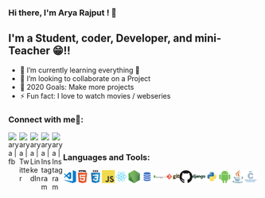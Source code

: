 ### Hi there, I'm Arya Rajput ! 👋
## I'm a Student, coder, Developer, and mini-Teacher 😁!!

- 🌱 I’m currently learning everything 🤣
- 👯 I’m looking to collaborate on a Project
- 🥅 2020 Goals: Make more projects
- ⚡ Fun fact: I love to watch movies / webseries

### Connect with me💐:

[<img align="left" alt="arya | fb" width="22px" src="https://cdn.jsdelivr.net/npm/simple-icons@v3/icons/facebook.svg" />][fb]
[<img align="left" alt="arya | Twitter" width="22px" src="https://cdn.jsdelivr.net/npm/simple-icons@v3/icons/twitter.svg" />][twitter]
[<img align="left" alt="arya | LinkedIn" width="22px" src="https://cdn.jsdelivr.net/npm/simple-icons@v3/icons/linkedin.svg" />][linkedin]
[<img align="left" alt="arya | Instagram" width="22px" src="https://cdn.jsdelivr.net/npm/simple-icons@v3/icons/instagram.svg" />][instagram]
[<img align="left" alt="arya | Instagram" width="22px" src="https://cdn.jsdelivr.net/npm/simple-icons@v3/icons/github.svg" />][github]

<br />

### Languages and Tools:

<img align="left" alt="Visual Studio Code" width="26px" src="https://raw.githubusercontent.com/github/explore/80688e429a7d4ef2fca1e82350fe8e3517d3494d/topics/visual-studio-code/visual-studio-code.png" />
<img align="left" alt="HTML5" width="26px" src="https://raw.githubusercontent.com/github/explore/80688e429a7d4ef2fca1e82350fe8e3517d3494d/topics/html/html.png" />
<img align="left" alt="CSS3" width="26px" src="https://raw.githubusercontent.com/github/explore/80688e429a7d4ef2fca1e82350fe8e3517d3494d/topics/css/css.png" />
<img align="left" alt="JavaScript" width="26px" src="https://raw.githubusercontent.com/github/explore/80688e429a7d4ef2fca1e82350fe8e3517d3494d/topics/javascript/javascript.png" />
<img align="left" alt="React" width="26px" src="https://raw.githubusercontent.com/github/explore/80688e429a7d4ef2fca1e82350fe8e3517d3494d/topics/react/react.png" />
<img align="left" alt="Node.js" width="26px" src="https://raw.githubusercontent.com/github/explore/80688e429a7d4ef2fca1e82350fe8e3517d3494d/topics/nodejs/nodejs.png" />
<img align="left" alt="SQL" width="26px" src="https://raw.githubusercontent.com/github/explore/80688e429a7d4ef2fca1e82350fe8e3517d3494d/topics/sql/sql.png" />
<img align="left" alt="MongoDB" width="26px" src="https://raw.githubusercontent.com/github/explore/80688e429a7d4ef2fca1e82350fe8e3517d3494d/topics/mongodb/mongodb.png" />
<img align="left" alt="Git" width="26px" src="https://raw.githubusercontent.com/github/explore/80688e429a7d4ef2fca1e82350fe8e3517d3494d/topics/git/git.png" />
<img align="left" alt="GitHub" width="26px" src="https://raw.githubusercontent.com/github/explore/78df643247d429f6cc873026c0622819ad797942/topics/github/github.png" />
<img align="left" alt="Django" width="26px" src="https://raw.githubusercontent.com/github/explore/78df643247d429f6cc873026c0622819ad797942/topics/django/django.png" />
<img align="left" alt="python" width="26px" src="https://raw.githubusercontent.com/github/explore/78df643247d429f6cc873026c0622819ad797942/topics/python/python.png" />
<img align="left" alt="android" width="26px" src="https://raw.githubusercontent.com/github/explore/78df643247d429f6cc873026c0622819ad797942/topics/android/android.png" />
<img align="left" alt="java" width="26px" src="https://raw.githubusercontent.com/github/explore/78df643247d429f6cc873026c0622819ad797942/topics/java/java.png" />
<img align="left" alt="c" width="26px" src="https://raw.githubusercontent.com/github/explore/78df643247d429f6cc873026c0622819ad797942/topics/c/c.png" />

<br />

 

[instagram]: https://www.linkedin.com/in/arya-rajput-342b081a1/
[linkedin]: https://www.linkedin.com/in/arya-rajput-342b081a1/
[fb]: https://m.facebook.com/profile.php?lst=100037482221700%3A100037482221700%3A1613572733
[twitter]: https://twitter.com/AryaRaj98052919?s=09
[github]:https://github.com/AryaRajput1

